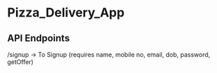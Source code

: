 # Pizza_Delivery_App


<h2>API Endpoints</h2>
/signup -> To Signup (requires name, mobile no, email, dob, password, getOffer)